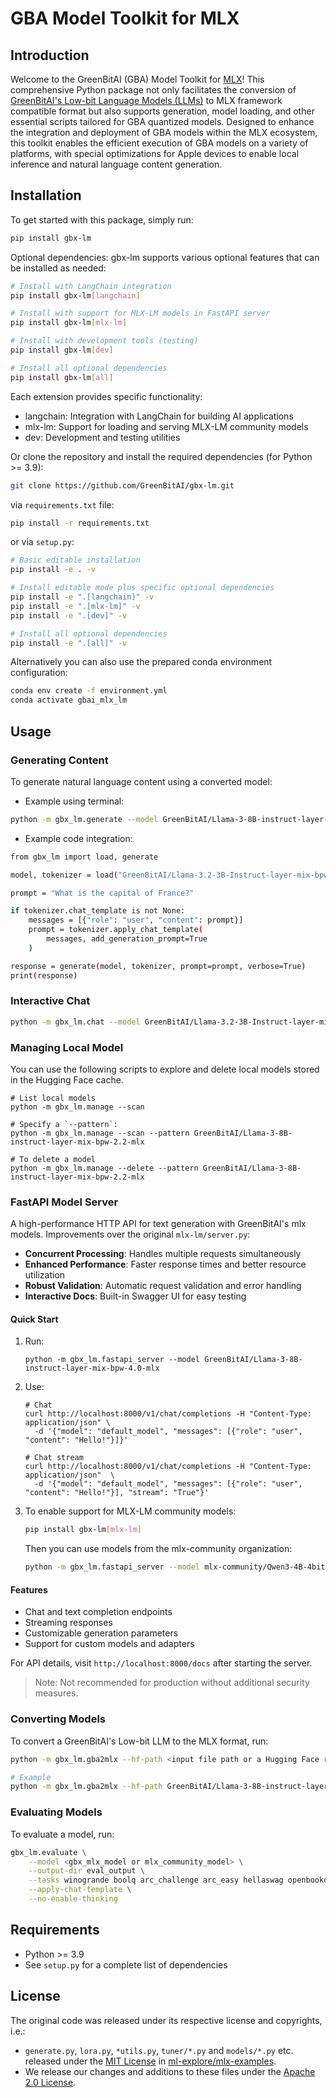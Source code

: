 # GBA Model Toolkit for MLX

## Introduction
Welcome to the GreenBitAI (GBA) Model Toolkit for [MLX](https://github.com/ml-explore/mlx)! This comprehensive Python package not only facilitates the conversion of [GreenBitAI's Low-bit Language Models (LLMs)](https://huggingface.co/collections/GreenBitAI/greenbitai-mlx-llm-6614eb6ceb8da657c2b4ed58) to MLX framework compatible format but also supports generation, model loading, and other essential scripts tailored for GBA quantized models. Designed to enhance the integration and deployment of GBA models within the MLX ecosystem, this toolkit enables the efficient execution of GBA models on a variety of platforms, with special optimizations for Apple devices to enable local inference and natural language content generation. 

## Installation

To get started with this package, simply run:
```bash
pip install gbx-lm
```
Optional dependencies: gbx-lm supports various optional features that can be installed as needed:

```bash
# Install with LangChain integration
pip install gbx-lm[langchain]

# Install with support for MLX-LM models in FastAPI server
pip install gbx-lm[mlx-lm]

# Install with development tools (testing)
pip install gbx-lm[dev]

# Install all optional dependencies
pip install gbx-lm[all]
```
Each extension provides specific functionality:
- langchain: Integration with LangChain for building AI applications
- mlx-lm: Support for loading and serving MLX-LM community models
- dev: Development and testing utilities

Or clone the repository and install the required dependencies (for Python >= 3.9):
```bash
git clone https://github.com/GreenBitAI/gbx-lm.git
```

via `requirements.txt` file:
```bash
pip install -r requirements.txt
```

or via `setup.py`:
```bash
# Basic editable installation
pip install -e . -v

# Install editable mode plus specific optional dependencies
pip install -e ".[langchain]" -v
pip install -e ".[mlx-lm]" -v
pip install -e ".[dev]" -v

# Install all optional dependencies
pip install -e ".[all]" -v
```
Alternatively you can also use the prepared conda environment configuration:
```bash
conda env create -f environment.yml
conda activate gbai_mlx_lm
```

## Usage

### Generating Content
To generate natural language content using a converted model:

- Example using terminal:
```bash
python -m gbx_lm.generate --model GreenBitAI/Llama-3-8B-instruct-layer-mix-bpw-4.0-mlx  --max-tokens 100 --prompt "calculate 4*8+1024="
```

- Example code integration:
```bash
from gbx_lm import load, generate

model, tokenizer = load("GreenBitAI/Llama-3.2-3B-Instruct-layer-mix-bpw-4.0-mlx")

prompt = "What is the capital of France?"

if tokenizer.chat_template is not None:
    messages = [{"role": "user", "content": prompt}]
    prompt = tokenizer.apply_chat_template(
        messages, add_generation_prompt=True
    )

response = generate(model, tokenizer, prompt=prompt, verbose=True)
print(response)
```

### Interactive Chat
```bash
python -m gbx_lm.chat --model GreenBitAI/Llama-3.2-3B-Instruct-layer-mix-bpw-4.0-mlx  --max-tokens 100
```

### Managing Local Model
You can use the following scripts to explore and delete local models stored in the Hugging Face cache.
```shell
# List local models
python -m gbx_lm.manage --scan

# Specify a `--pattern`:
python -m gbx_lm.manage --scan --pattern GreenBitAI/Llama-3-8B-instruct-layer-mix-bpw-2.2-mlx

# To delete a model
python -m gbx_lm.manage --delete --pattern GreenBitAI/Llama-3-8B-instruct-layer-mix-bpw-2.2-mlx
```

### FastAPI Model Server
A high-performance HTTP API for text generation with GreenBitAI's mlx models. Improvements over the original `mlx-lm/server.py`:

- **Concurrent Processing**: Handles multiple requests simultaneously
- **Enhanced Performance**: Faster response times and better resource utilization
- **Robust Validation**: Automatic request validation and error handling
- **Interactive Docs**: Built-in Swagger UI for easy testing
 
#### Quick Start
1. Run:
   ```shell
   python -m gbx_lm.fastapi_server --model GreenBitAI/Llama-3-8B-instruct-layer-mix-bpw-4.0-mlx
   ```
2. Use:
   ```shell
   # Chat
   curl http://localhost:8000/v1/chat/completions -H "Content-Type: application/json" \
     -d '{"model": "default_model", "messages": [{"role": "user", "content": "Hello!"}]}'
   
   # Chat stream
   curl http://localhost:8000/v1/chat/completions -H "Content-Type: application/json"  \
     -d '{"model": "default_model", "messages": [{"role": "user", "content": "Hello!"}], "stream": "True"}'
   ```
3. To enable support for MLX-LM community models:
   ```bash
   pip install gbx-lm[mlx-lm]
   ```
   Then you can use models from the mlx-community organization:
   ```bash
   python -m gbx_lm.fastapi_server --model mlx-community/Qwen3-4B-4bit
   ```

#### Features
- Chat and text completion endpoints
- Streaming responses
- Customizable generation parameters
- Support for custom models and adapters

For API details, visit `http://localhost:8000/docs` after starting the server.

> Note: Not recommended for production without additional security measures.

### Converting Models
To convert a GreenBitAI's Low-bit LLM to the MLX format, run:
```bash
python -m gbx_lm.gba2mlx --hf-path <input file path or a Hugging Face repo> --mlx-path <output file path> --hf-token <your huggingface token> --upload-repo <a Hugging Face repo name>

# Example
python -m gbx_lm.gba2mlx --hf-path GreenBitAI/Llama-3-8B-instruct-layer-mix-bpw-4.0 --mlx-path Llama-3-8B-instruct-layer-mix-bpw-4.0-mlx/ --hf-token <your huggingface token> --upload-repo GreenBitAI/Llama-3-8B-instruct-layer-mix-bpw-4.0-mlx
```

### Evaluating Models
To evaluate a model, run:
```bash
gbx_lm.evaluate \
    --model <gbx_mlx_model or mlx_community_model> \
    --output-dir eval_output \
    --tasks winogrande boolq arc_challenge arc_easy hellaswag openbookqa piqa social_iqa \
    --apply-chat-template \
    --no-enable-thinking   
```

## Requirements
- Python >= 3.9
- See `setup.py` for a complete list of dependencies

## License
The original code was released under its respective license and copyrights, i.e.:

- `generate.py`, `lora.py`, `*utils.py`, `tuner/*.py` and `models/*.py` etc. released under the [MIT License](https://github.com/ml-explore/mlx-examples/blob/main/LICENSE) in [ml-explore/mlx-examples](https://github.com/ml-explore/mlx-examples/tree/main/llms/mlx_lm).
- We release our changes and additions to these files under the [Apache 2.0 License](LICENSE).
